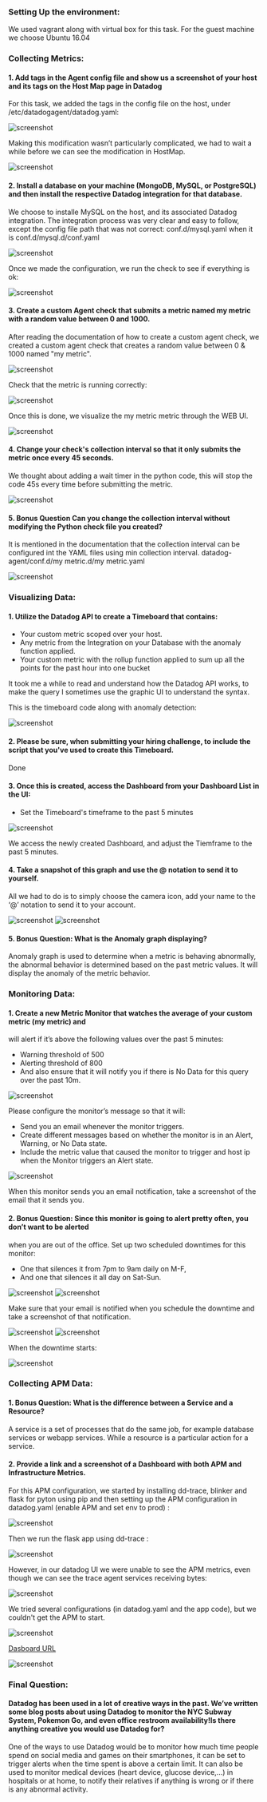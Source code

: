### Setting Up the environment:
We used vagrant along with virtual box for this task. For the guest machine we choose Ubuntu 16.04
### Collecting Metrics: 
#### 1. Add tags in the Agent config file and show us a screenshot of your host and its tags on the Host Map page in Datadog 
For this task, we added the tags in the config file on the host, under /etc/datadogagent/datadog.yaml:

![screenshot](/images/img1.png)

Making this modification wasn’t particularly complicated, we had to wait a while before we can see the modification in HostMap.

![screenshot](/images/img2.png)

#### 2. Install a database on your machine (MongoDB, MySQL, or PostgreSQL) and then install the respective Datadog integration for that database. 
We choose to installe MySQL on the host, and its associated Datadog integration.
The integration process was very clear and easy to follow, except the config file path 
that was not correct: conf.d/mysql.yaml when it is conf.d/mysql.d/conf.yaml

![screenshot](/images/img3.png)

Once we made the configuration, we run the check to see if everything is ok:

![screenshot](/images/img4.png)

#### 3. Create a custom Agent check that submits a metric named my metric with a random value between 0 and 1000. 
After reading the documentation of how to create a custom agent check, we created a custom agent check that creates a random value between 0 & 1000 named "my metric".

![screenshot](/images/img5.png)

Check that the metric is running correctly:

![screenshot](/images/img6.png)

Once this is done, we visualize the my metric metric through the WEB UI.

![screenshot](/images/img7.png)

#### 4. Change your check's collection interval so that it only submits the metric once every 45 seconds. 
We thought about adding a wait timer in the python code, this will stop the code 45s every time before submitting the metric.

![screenshot](/images/img8.png)

#### 5. Bonus Question Can you change the collection interval without modifying the Python check file you created? 
It is mentioned in the documentation that the collection interval can be configured int the YAML files using min collection interval.
datadog-agent/conf.d/my metric.d/my metric.yaml

![screenshot](/images/img9.png)

### Visualizing Data: 
#### 1. Utilize the Datadog API to create a Timeboard that contains:
 - Your custom metric scoped over your host.
 - Any metric from the Integration on your Database with the anomaly function applied.
 - Your custom metric with the rollup function applied to sum up all the points for the past hour into one bucket 

It took me a while to read and understand how the Datadog API works, to make the query I sometimes use the graphic UI to understand the syntax.

This is the timeboard code along with anomaly detection:

![screenshot](/images/img10.png)

#### 2. Please be sure, when submitting your hiring challenge, to include the script that you've used to create this Timeboard. 
Done
#### 3. Once this is created, access the Dashboard from your Dashboard List in the UI:

- Set the Timeboard's timeframe to the past 5 minutes 

![screenshot](/images/img11.png)

We access the newly created Dashboard, and adjust the Tiemframe to the past 5 minutes.
#### 4. Take a snapshot of this graph and use the @ notation to send it to yourself. 
All we had to do is to simply choose the camera icon, add your name to the ‘@’ notation to send it to your account.

![screenshot](/images/img12.png)
![screenshot](/images/img13.png)

#### 5. Bonus Question: What is the Anomaly graph displaying? 
Anomaly graph is used to determine when a metric is behaving abnormally, the abnormal behavior is determined based on the past metric values. It will display the anomaly of the metric behavior.

### Monitoring Data: 
#### 1. Create a new Metric Monitor that watches the average of your custom metric (my metric) and
will alert if it’s above the following values over the past 5 minutes:
- Warning threshold of 500
- Alerting threshold of 800
- And also ensure that it will notify you if there is No Data for this query over the past 10m.

![screenshot](/images/img14.png)

Please configure the monitor’s message so that it will:

- Send you an email whenever the monitor triggers.
- Create different messages based on whether the monitor is in an Alert, Warning, or No Data
state.
- Include the metric value that caused the monitor to trigger and host ip when the Monitor triggers an Alert state.

![screenshot](/images/img15.png)

When this monitor sends you an email notification, take a screenshot of the email that it sends
you. 

#### 2. Bonus Question: Since this monitor is going to alert pretty often, you don’t want to be alerted
when you are out of the office. Set up two scheduled downtimes for this monitor:
- One that silences it from 7pm to 9am daily on M-F,
- And one that silences it all day on Sat-Sun.

![screenshot](/images/img16.png)
![screenshot](/images/img17.png)

Make sure that your email is notified when you schedule the downtime and take a screenshot of that notification.

![screenshot](/images/img18.png)
![screenshot](/images/img19.png)

When the downtime starts: 

![screenshot](/images/img20.png)

### Collecting APM Data: 
#### 1. Bonus Question: What is the difference between a Service and a Resource? 
A service is a set of processes that do the same job, for example database services or webapp services. While a resource is a particular action for a service.
#### 2. Provide a link and a screenshot of a Dashboard with both APM and Infrastructure Metrics. 
For this APM configuration, we started by installing dd-trace, blinker and flask for pyton using pip and then setting up the APM configuration in datadog.yaml (enable APM and set env to prod) :

![screenshot](/images/img21.png)

Then we run the flask app using dd-trace :

![screenshot](/images/img22.png)

However, in our datadog UI we were unable to see the APM metrics, even though we can see the trace agent services receiving bytes:

![screenshot](/images/img23.png)

We tried several configurations (in datadog.yaml and the app code), but we couldn't get the APM to start.

![screenshot](/images/img25.png)

[Dasboard URL](https://app.datadoghq.com/dash/826035/hadhemis-timeboard-2-jun-2018-1944?live=true&page=0&isauto=false&fromts=1528491582880&tots=1528664382880&tilesize=m) 

![screenshot](/images/img24.png)

### Final Question:

#### Datadog has been used in a lot of creative ways in the past. We’ve written some blog posts about using Datadog to monitor the NYC Subway System, Pokemon Go, and even office restroom availability!Is there anything creative you would use Datadog for?

One of the ways to use Datadog would be to monitor how much time people spend on social media and games on their smartphones, 
it can be set to trigger alerts when the time spent is above a certain limit. 
It can also be used to monitor medical devices (heart device, glucose device,...) in hospitals or at home, 
to notify their relatives if anything is wrong or if there is any abnormal activity.
